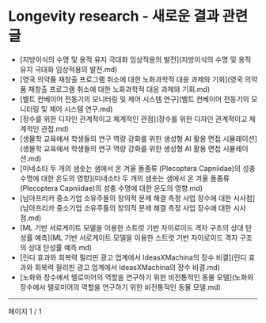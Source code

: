 # Longevity research - 새로운 결과 관련 글

- [지방이식의 수명 및 용적 유지 극대화 임상적용의 발전](지방이식의 수명 및 용적 유지 극대화 임상적용의 발전.md)
- [영국 의약품 재창출 프로그램 취소에 대한 노화과학적 대응 과제와 기회](영국 의약품 재창출 프로그램 취소에 대한 노화과학적 대응 과제와 기회.md)
- [벨트 컨베이어 전동기의 모니터링 및 제어 시스템 연구](벨트 컨베이어 전동기의 모니터링 및 제어 시스템 연구.md)
- [장수를 위한 디자인 관계적이고 체계적인 관점](장수를 위한 디자인 관계적이고 체계적인 관점.md)
- [생물학 교육에서 학생들의 연구 역량 강화를 위한 생성형 AI 활용 면접 시뮬레이션](생물학 교육에서 학생들의 연구 역량 강화를 위한 생성형 AI 활용 면접 시뮬레이션.md)
- [미네소타 두 개의 샘솟는 샘에서 온 겨울 돌좀류 (Plecoptera Capniidae)의 성충 수명에 대한 온도의 영향](미네소타 두 개의 샘솟는 샘에서 온 겨울 돌좀류 (Plecoptera Capniidae)의 성충 수명에 대한 온도의 영향.md)
- [남아프리카 중소기업 소유주들의 창의적 문제 해결 측정 사업 장수에 대한 시사점](남아프리카 중소기업 소유주들의 창의적 문제 해결 측정 사업 장수에 대한 시사점.md)
- [ML 기반 서로게이트 모델을 이용한 스트럿 기반 자이로이드 격자 구조의 상대 탄성률 예측](ML 기반 서로게이트 모델을 이용한 스트럿 기반 자이로이드 격자 구조의 상대 탄성률 예측.md)
- [린디 효과와 회복력 필리핀 광고 업계에서 IdeasXMachina의 장수 비결](린디 효과와 회복력 필리핀 광고 업계에서 IdeasXMachina의 장수 비결.md)
- [노화와 장수에서 텔로미어의 역할을 연구하기 위한 비전통적인 동물 모델](노화와 장수에서 텔로미어의 역할을 연구하기 위한 비전통적인 동물 모델.md)

---
페이지 1 / 1